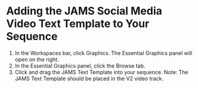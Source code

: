 # Adding the JAMS Social Media Video Text Template to Your Sequence

1. In the Workspaces bar, click Graphics. The Essential Graphics panel will open on the right.
2. In the Essential Graphics panel, click the Browse tab.
3. Click and drag the JAMS Text Template into your sequence. Note: The JAMS Text Template should be placed in the V2 video track.



